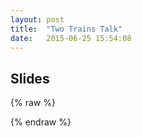 ```yaml
---
layout: post
title:  "Two Trains Talk"
date:   2015-06-25 15:54:08
---
```



Slides
------

{% raw %}
<script async class="speakerdeck-embed" data-id="637a1e03016b4297bbf9bdb4444a8ea7" data-ratio="1.33333333333333" src="//speakerdeck.com/assets/embed.js"></script>
{% endraw %}
